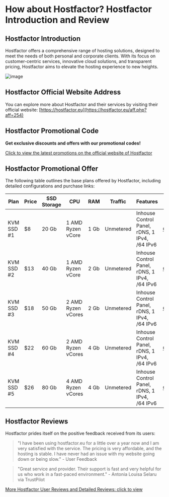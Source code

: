 # How about Hostfactor? Hostfactor Introduction and Review

## Hostfactor Introduction

Hostfactor offers a comprehensive range of hosting solutions, designed to meet the needs of both personal and corporate clients. With its focus on customer-centric services, innovative cloud solutions, and transparent pricing, Hostfactor aims to elevate the hosting experience to new heights.

![image](https://github.com/maranafblow/Hostfactor/assets/169427079/84b9caba-a02f-42f0-bc69-7bbcd15f6766)

## Hostfactor Official Website Address

You can explore more about Hostfactor and their services by visiting their official website: [https://hostfactor.eu](https://hostfactor.eu/aff.php?aff=254)

## Hostfactor Promotional Code

**Get exclusive discounts and offers with our promotional codes!**

[Click to view the latest promotions on the official website of Hostfactor](https://hostfactor.eu/aff.php?aff=254)

## Hostfactor Promotional Offer

The following table outlines the base plans offered by Hostfactor, including detailed configurations and purchase links:

| Plan        | Price | SSD Storage | CPU                  | RAM   | Traffic         | Features                  | Order Link                                         |
|-------------|-------|-------------|----------------------|-------|-----------------|---------------------------|----------------------------------------------------|
| KVM SSD #1  | $8    | 20 Gb       | 1 AMD Ryzen vCore    | 1 Gb  | Unmetered       | Inhouse Control Panel, rDNS, 1 IPv4, /64 IPv6       | [ORDER](https://hostfactor.eu/aff.php?aff=254) |
| KVM SSD #2  | $13   | 40 Gb       | 1 AMD Ryzen vCore    | 2 Gb  | Unmetered       | Inhouse Control Panel, rDNS, 1 IPv4, /64 IPv6       | [ORDER](https://hostfactor.eu/aff.php?aff=254) |
| KVM SSD #3  | $18   | 50 Gb       | 2 AMD Ryzen vCores   | 2 Gb  | Unmetered       | Inhouse Control Panel, rDNS, 1 IPv4, /64 IPv6       | [ORDER](https://hostfactor.eu/aff.php?aff=254) |
| KVM SSD #4  | $22   | 60 Gb       | 2 AMD Ryzen vCores   | 4 Gb  | Unmetered       | Inhouse Control Panel, rDNS, 1 IPv4, /64 IPv6       | [ORDER](https://hostfactor.eu/aff.php?aff=254) |
| KVM SSD #5  | $26   | 80 Gb       | 4 AMD Ryzen vCores   | 4 Gb  | Unmetered       | Inhouse Control Panel, rDNS, 1 IPv4, /64 IPv6       | [ORDER](https://hostfactor.eu/aff.php?aff=254) |

## Hostfactor Reviews

Hostfactor prides itself on the positive feedback received from its users:

> "I have been using hostfactor.eu for a little over a year now and I am very satisfied with the service. The pricing is very affordable, and the hosting is stable. I have never had an issue with my website going down or being slow." - User Feedback

> "Great service and provider. Their support is fast and very helpful for us who work in a fast-paced environment." - Antonia Louisa Selaru via TrustPilot

[More Hostfactor User Reviews and Detailed Reviews: click to view](https://hostfactor.eu/aff.php?aff=254)
